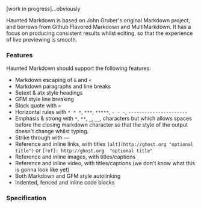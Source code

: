 [work in progress]...obviously

Haunted Markdown is based on John Gruber's original Markdown project, and borrows from Github Flavored Markdown and MultiMarkdown. It has a focus on producing consistent results whilst editing, so that the experience of live previewing is smooth.

### Features

Haunted Markdown should support the following features:

* Markdown escaping of `&` and `<`
* Markdown paragraphs and line breaks
* Setext & atx style headings
* GFM style line breaking
* Block quote with `>`
* Horizontal rules with `* * *`, `***`, `*****`, `- - -`, `----------------------`
* Emphasis & strong with `*`, `**`, `_`, `__`, characters but which allows spaces before the closing markdown character so that the style of the output doesn't change whilst typing.
* Strike through with `~~`
* Reference and inline links, with titles `[alt](http://ghost.org "optional title")` or `[ref]: http://ghost.org  "optional title"`
* Reference and inline images, with titles/captions
* Reference and inline video, with titles/captions (we don't know what this is gonna look like yet)
* Both Markdown and GFM style autolinking
* Indented, fenced and inline code blocks

### Specification